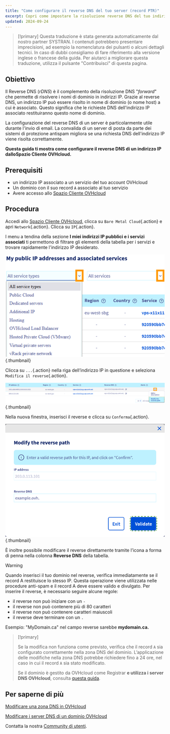 ```yaml
---
title: "Come configurare il reverse DNS del tuo server (record PTR)"
excerpt: Copri come impostare la risoluzione reverse DNS del tuo indirizzo IP dal tuo Spazio Cliente OVHcloud
updated: 2024-09-24
---
```


> [!primary]
> Questa traduzione è stata generata automaticamente dal nostro partner SYSTRAN. I contenuti potrebbero presentare imprecisioni, ad esempio la nomenclatura dei pulsanti o alcuni dettagli tecnici. In caso di dubbi consigliamo di fare riferimento alla versione inglese o francese della guida. Per aiutarci a migliorare questa traduzione, utilizza il pulsante "Contribuisci" di questa pagina.
>

## Obiettivo

Il Reverse DNS (*rDNS*) è il complemento della risoluzione DNS "*forward*" che permette di risolvere i nomi di dominio in indirizzi IP. Grazie al reverse DNS, un indirizzo IP può essere risolto in nome di dominio (o nome host) a cui è associato. Questo significa che le richieste DNS dell'indirizzo IP associato restituiranno questo nome di dominio.

La configurazione del reverse DNS di un server è particolarmente utile durante l'invio di email. La convalida di un server di posta da parte dei sistemi di protezione antispam migliora se una richiesta DNS dell'indirizzo IP viene risolta correttamente.

**Questa guida ti mostra come configurare il reverse DNS di un indirizzo IP dalloSpazio Cliente OVHcloud.**

## Prerequisiti

- un indirizzo IP associato a un servizio del tuo account OVHcloud
- Un dominio con il suo record `A` associato al tuo servizio
- Avere accesso allo [Spazio Cliente OVHcloud](/links/manager)

## Procedura

Accedi allo [Spazio Cliente OVHcloud](/links/manager), clicca su `Bare Metal Cloud`{.action} e apri `Network`{.action}. Clicca su `IP`{.action}.

I menu a tendina della sezione **I miei indirizzi IP pubblici e i servizi associati** ti permettono di filtrare gli elementi della tabella per i servizi e trovare rapidamente l'indirizzo IP desiderato.

![Reverse DNS](/pages/assets/screens/control_panel/product-selection/bare-metal-cloud/network/filterip.png){.thumbnail}

Clicca su `...`{.action} nella riga dell’indirizzo IP in questione e seleziona `Modifica il reverse`{.action}.

![Reverse DNS](/pages/assets/screens/control_panel/product-selection/bare-metal-cloud/network/modifyreverse.png){.thumbnail}

Nella nuova finestra, inserisci il reverse e clicca su `Conferma`{.action}.

![Reverse DNS](/pages/assets/screens/control_panel/product-selection/bare-metal-cloud/network/enterreverse.png){.thumbnail}

È inoltre possibile modificare il reverse direttamente tramite l’icona a forma di penna nella colonna **Reverse DNS** della tabella.

> [!warning]
> Quando inserisci il tuo dominio nel reverse, verifica immediatamente se il record A restituisce lo stesso IP. Questa operazione viene utilizzata nelle procedure anti-spam e il record A deve essere valido e divulgato. Per inserire il reverse, è necessario seguire alcune regole:
>
>  - il reverse non può iniziare con un `-`
>  - il reverse non può contenere più di 80 caratteri
>  - il reverse non può contenere caratteri maiuscoli
>  - il reverse deve terminare con un `.`
>
> Esempio: "MyDomain.ca" nel campo reverse sarebbe **mydomain.ca.**
>

> [!primary]
>
> Se la modifica non funziona come previsto, verifica che il record `A` sia configurato correttamente nella zona DNS del dominio. L’applicazione delle modifiche nella zona DNS potrebbe richiedere fino a 24 ore, nel caso in cui il record `A` sia stato modificato.
>
> Se il dominio è gestito da OVHcloud come Registrar **e utilizza i server DNS OVHcloud**, consulta [questa guida](/pages/web_cloud/domains/dns_zone_edit).
>

## Per saperne di più

[Modificare una zona DNS in OVHcloud](/pages/web_cloud/domains/dns_zone_edit)

[Modificare i server DNS di un dominio OVHcloud](/pages/web_cloud/domains/dns_server_edit)

Contatta la nostra [Community di utenti](/links/community).